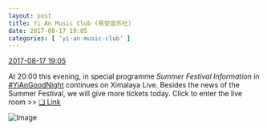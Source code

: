 ```yaml
---
layout: post
title: Yi An Music Club (易安音乐社)
date: 2017-08-17 19:05
categories: [ 'yi-an-music-club' ]
---
```


<div class="weibo-info">
  <a href="http://weibo.com/6094546964/FhxFFA465">2017-08-17 19:05</a>
</div>

At 20:00 this evening, in special programme *Summer Festival Information* in [#YiAnGoodNight](http://weibo.com/p/10080892b104a59bff303ca883e7931b5b916e) continues on Ximalaya Live. Besides the news of the Summer Festival, we will give more tickets today. Click to enter the live room >> [❏ Link](http://liveroom.ximalaya.com/live/room/14816)

<!-- more -->

![Image](http://wx3.sinaimg.cn/mw690/006Es64Aly1fimxflepscj30hs0hsabn.jpg)
